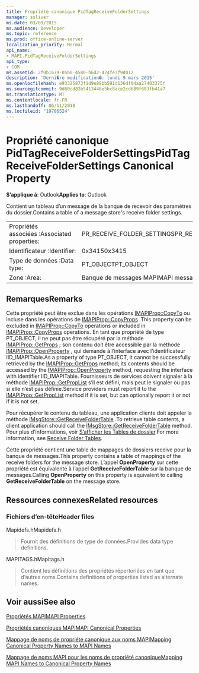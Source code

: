 ```yaml
---
title: Propriété canonique PidTagReceiveFolderSettings
manager: soliver
ms.date: 03/09/2015
ms.audience: Developer
ms.topic: reference
ms.prod: office-online-server
localization_priority: Normal
api_name:
- MAPI.PidTagReceiveFolderSettings
api_type:
- COM
ms.assetid: 2f0b1679-05b0-4580-b6d2-474fe3f9d012
description: 'Derni�re modification�: lundi 9 mars 2015'
ms.openlocfilehash: e93325873f1d9e89bb591d136df04aa27403375f
ms.sourcegitcommit: 9d60cd82b5413446e5bc8ace2cd689f683fb41a7
ms.translationtype: MT
ms.contentlocale: fr-FR
ms.lasthandoff: 06/11/2018
ms.locfileid: "19786524"
---
```

# <a name="pidtagreceivefoldersettings-canonical-property"></a><span data-ttu-id="d9786-103">Propriété canonique PidTagReceiveFolderSettings</span><span class="sxs-lookup"><span data-stu-id="d9786-103">PidTagReceiveFolderSettings Canonical Property</span></span>

  
  
<span data-ttu-id="d9786-104">**S’applique à**: Outlook</span><span class="sxs-lookup"><span data-stu-id="d9786-104">**Applies to**: Outlook</span></span> 
  
<span data-ttu-id="d9786-105">Contient un tableau d’un message de la banque de recevoir des paramètres du dossier.</span><span class="sxs-lookup"><span data-stu-id="d9786-105">Contains a table of a message store's receive folder settings.</span></span>
  
|||
|:-----|:-----|
|<span data-ttu-id="d9786-106">Propriétés associées :</span><span class="sxs-lookup"><span data-stu-id="d9786-106">Associated properties:</span></span>  <br/> |<span data-ttu-id="d9786-107">PR_RECEIVE_FOLDER_SETTINGS</span><span class="sxs-lookup"><span data-stu-id="d9786-107">PR_RECEIVE_FOLDER_SETTINGS</span></span>  <br/> |
|<span data-ttu-id="d9786-108">Identificateur :</span><span class="sxs-lookup"><span data-stu-id="d9786-108">Identifier:</span></span>  <br/> |<span data-ttu-id="d9786-109">0x3415</span><span class="sxs-lookup"><span data-stu-id="d9786-109">0x3415</span></span>  <br/> |
|<span data-ttu-id="d9786-110">Type de données :</span><span class="sxs-lookup"><span data-stu-id="d9786-110">Data type:</span></span>  <br/> |<span data-ttu-id="d9786-111">PT_OBJECT</span><span class="sxs-lookup"><span data-stu-id="d9786-111">PT_OBJECT</span></span>  <br/> |
|<span data-ttu-id="d9786-112">Zone :</span><span class="sxs-lookup"><span data-stu-id="d9786-112">Area:</span></span>  <br/> |<span data-ttu-id="d9786-113">Banque de messages MAPI</span><span class="sxs-lookup"><span data-stu-id="d9786-113">MAPI message store</span></span>  <br/> |
   
## <a name="remarks"></a><span data-ttu-id="d9786-114">Remarques</span><span class="sxs-lookup"><span data-stu-id="d9786-114">Remarks</span></span>

<span data-ttu-id="d9786-115">Cette propriété peut être exclue dans les opérations [IMAPIProp::CopyTo](imapiprop-copyto.md) ou incluse dans les opérations de [IMAPIProp::CopyProps](imapiprop-copyprops.md) .</span><span class="sxs-lookup"><span data-stu-id="d9786-115">This property can be excluded in [IMAPIProp::CopyTo](imapiprop-copyto.md) operations or included in [IMAPIProp::CopyProps](imapiprop-copyprops.md) operations.</span></span> <span data-ttu-id="d9786-116">En tant que propriété de type PT_OBJECT, il ne peut pas être récupéré par la méthode [IMAPIProp::GetProps](imapiprop-getprops.md) ; son contenu doit être accessible par la méthode [IMAPIProp::OpenProperty](imapiprop-openproperty.md) , qui demande à l’interface avec l’identificateur IID_IMAPITable.</span><span class="sxs-lookup"><span data-stu-id="d9786-116">As a property of type PT_OBJECT, it cannot be successfully retrieved by the [IMAPIProp::GetProps](imapiprop-getprops.md) method; its contents should be accessed by the [IMAPIProp::OpenProperty](imapiprop-openproperty.md) method, requesting the interface with identifier IID_IMAPITable.</span></span> <span data-ttu-id="d9786-117">Fournisseurs de services doivent signaler à la méthode [IMAPIProp::GetPropList](imapiprop-getproplist.md) s’il est défini, mais peut le signaler ou pas si elle n’est pas définie.</span><span class="sxs-lookup"><span data-stu-id="d9786-117">Service providers must report it to the [IMAPIProp::GetPropList](imapiprop-getproplist.md) method if it is set, but can optionally report it or not if it is not set.</span></span> 
  
<span data-ttu-id="d9786-118">Pour récupérer le contenu du tableau, une application cliente doit appeler la méthode [IMsgStore::GetReceiveFolderTable](imsgstore-getreceivefoldertable.md) .</span><span class="sxs-lookup"><span data-stu-id="d9786-118">To retrieve table contents, a client application should call the [IMsgStore::GetReceiveFolderTable](imsgstore-getreceivefoldertable.md) method.</span></span> <span data-ttu-id="d9786-119">Pour plus d’informations, voir [S’afficher les Tables de dossier](receive-folder-tables.md).</span><span class="sxs-lookup"><span data-stu-id="d9786-119">For more information, see [Receive Folder Tables](receive-folder-tables.md).</span></span>
  
<span data-ttu-id="d9786-120">Cette propriété contient une table de mappages de dossiers receive pour la banque de messages.</span><span class="sxs-lookup"><span data-stu-id="d9786-120">This property contains a table of mappings of the receive folders for the message store.</span></span> <span data-ttu-id="d9786-121">L’appel **OpenProperty** sur cette propriété est équivalente à l’appel **GetReceiveFolderTable** sur la banque de messages.</span><span class="sxs-lookup"><span data-stu-id="d9786-121">Calling **OpenProperty** on this property is equivalent to calling **GetReceiveFolderTable** on the message store.</span></span> 
  
## <a name="related-resources"></a><span data-ttu-id="d9786-122">Ressources connexes</span><span class="sxs-lookup"><span data-stu-id="d9786-122">Related resources</span></span>

### <a name="header-files"></a><span data-ttu-id="d9786-123">Fichiers d’en-tête</span><span class="sxs-lookup"><span data-stu-id="d9786-123">Header files</span></span>

<span data-ttu-id="d9786-124">Mapidefs.h</span><span class="sxs-lookup"><span data-stu-id="d9786-124">Mapidefs.h</span></span>
  
> <span data-ttu-id="d9786-125">Fournit des définitions de type de données.</span><span class="sxs-lookup"><span data-stu-id="d9786-125">Provides data type definitions.</span></span>
    
<span data-ttu-id="d9786-126">MAPITAGS.h</span><span class="sxs-lookup"><span data-stu-id="d9786-126">Mapitags.h</span></span>
  
> <span data-ttu-id="d9786-127">Contient les définitions des propriétés répertoriées en tant que d’autres noms.</span><span class="sxs-lookup"><span data-stu-id="d9786-127">Contains definitions of properties listed as alternate names.</span></span>
    
## <a name="see-also"></a><span data-ttu-id="d9786-128">Voir aussi</span><span class="sxs-lookup"><span data-stu-id="d9786-128">See also</span></span>



[<span data-ttu-id="d9786-129">Propriétés MAPI</span><span class="sxs-lookup"><span data-stu-id="d9786-129">MAPI Properties</span></span>](mapi-properties.md)
  
[<span data-ttu-id="d9786-130">Propriétés canoniques MAPI</span><span class="sxs-lookup"><span data-stu-id="d9786-130">MAPI Canonical Properties</span></span>](mapi-canonical-properties.md)
  
[<span data-ttu-id="d9786-131">Mappage de noms de propriété canonique aux noms MAPI</span><span class="sxs-lookup"><span data-stu-id="d9786-131">Mapping Canonical Property Names to MAPI Names</span></span>](mapping-canonical-property-names-to-mapi-names.md)
  
[<span data-ttu-id="d9786-132">Mappage de noms MAPI pour les noms de propriété canonique</span><span class="sxs-lookup"><span data-stu-id="d9786-132">Mapping MAPI Names to Canonical Property Names</span></span>](mapping-mapi-names-to-canonical-property-names.md)

